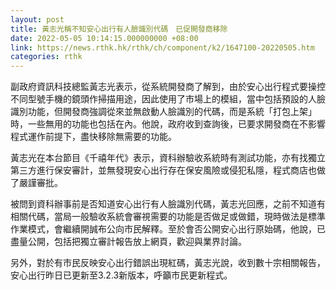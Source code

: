 ```yaml
---
layout: post
title: 黃志光稱不知安心出行有人臉識別代碼　已促開發商移除
date: 2022-05-05 10:14:15.000000000 +08:00
link: https://news.rthk.hk/rthk/ch/component/k2/1647100-20220505.htm
categories: rthk
---
```


副政府資訊科技總監黃志光表示，從系統開發商了解到，由於安心出行程式要操控不同型號手機的鏡頭作掃描用途，因此使用了市場上的模組，當中包括預設的人臉識別功能，但開發商強調從來並無啟動人臉識別的代碼，而是系統「打包上架」時，一些無用的功能也包括在內。他說，政府收到查詢後，已要求開發商在不影響程式運作前提下，盡快移除無需要的功能。

黃志光在本台節目《千禧年代》表示，資科辦驗收系統時有測試功能，亦有找獨立第三方進行保安審計，並無發現安心出行存在保安風險或侵犯私隱，程式商店也做了嚴謹審批。

被問到資科辦事前是否知道安心出行有人臉識別代碼，黃志光回應，之前不知道有相關代碼，當局一般驗收系統會審視需要的功能是否做足或做錯，現時做法是標準作業模式，會繼續開誠布公向市民解釋。至於會否公開安心出行原始碼，他說，已盡量公開，包括把獨立審計報告放上網頁，歡迎與業界討論。

另外，對於有市民反映安心出行錯誤出現紅碼，黃志光說，收到數十宗相關報告，安心出行昨日已更新至3.2.3新版本，呼籲市民更新程式。
